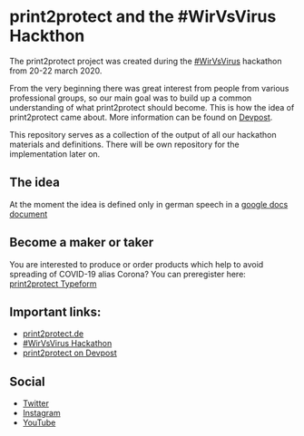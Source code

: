# print2protect and the #WirVsVirus Hackthon

The print2protect project was created during the [#WirVsVirus](https://wirvsvirushackathon.org/) hackathon from 20-22 march 2020.

From the very beginning there was great interest from people from various professional groups, so our main goal was to build up a common understanding of what print2protect should become. This is how the idea of print2protect came about. More information can be found on [Devpost](https://devpost.com/software/05_hilfsmittelverteilung_3d-druck-platform).

This repository serves as a collection of the output of all our hackathon materials and definitions. There will be own repository for the implementation later on.

## The idea

At the moment the idea is defined only in german speech in a [google docs document](https://docs.google.com/document/d/15slopwhoA8_hV5Ji-oie93dJxsXuA-0LBNdZodec8Ck)

## Become a maker or taker

You are interested to produce or order products which help to avoid spreading of COVID-19 alias Corona? You can preregister here: [print2protect Typeform](https://info743967.typeform.com/to/o8l610)

## Important links:
- [print2protect.de](https://print2protect.de)
- [#WirVsVirus Hackathon](https://wirvsvirushackathon.org/)
- [print2protect on Devpost](https://devpost.com/software/05_hilfsmittelverteilung_3d-druck-platform)

## Social
- [Twitter](https://twitter.com/print2protect)
- [Instagram](https://www.instagram.com/print2protect/)
- [YouTube](https://www.youtube.com/channel/UCxXyWoUsl9IgdItm7jcRisw)